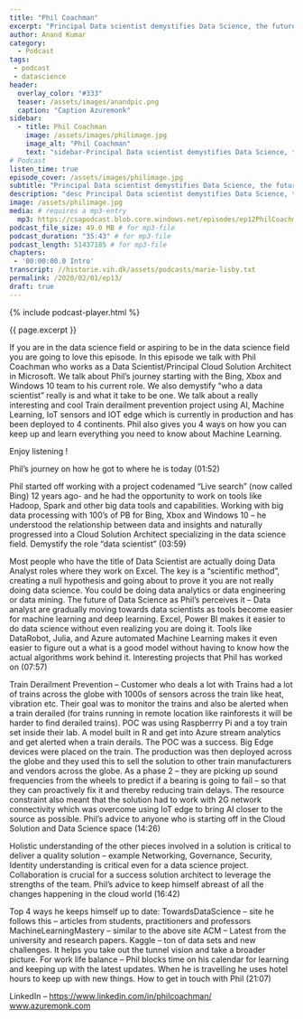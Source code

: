 ```yaml
---
title: "Phil Coachman"
excerpt: "Principal Data scientist demystifies Data Science, the future of Data Science and a really cool ML project"
author: Anand Kumar
category:
  - Podcast
tags:
 - podcast
 - datascience
header:
  overlay_color: "#333"
  teaser: /assets/images/anandpic.png
  caption: "Caption Azuremonk"
sidebar:
  - title: Phil Coachman
    image: /assets/images/philimage.jpg
    image_alt: "Phil Coachman"
    text: "sidebar-Principal Data scientist demystifies Data Science, the future of Data Science and a really cool ML project"
# Podcast
listen_time: true
episode_cover: /assets/images/philimage.jpg
subtitle: "Principal Data scientist demystifies Data Science, the future of Data Science and a really cool ML project"
description: "desc Principal Data scientist demystifies Data Science, the future of Data Science and a really cool ML project"
image: /assets/philimage.jpg
media: # requires a mp3-entry
  mp3: https://csapodcast.blob.core.windows.net/episodes/ep12PhilCoachman.m4a
podcast_file_size: 49.0 MB # for mp3-file
podcast_duration: "35:43" # for mp3-file
podcast_length: 51437185 # for mp3-file
chapters:
 - '00:00:00.0 Intro'
transcript: //historie.vih.dk/assets/podcasts/marie-lisby.txt
permalink: /2020/02/01/ep13/
draft: true
---
```


{% include podcast-player.html %}

{{ page.excerpt }}

If you are in the data science field or aspiring to be in the data science field you are going to love this episode. In this episode we talk with Phil Coachman who works as a Data Scientist/Principal Cloud Solution Architect in Microsoft. We talk about Phil’s journey starting with the Bing, Xbox and Windows 10 team to his current role. We also demystify “who a data scientist” really is and what it take to be one. We talk about a really interesting and cool Train derailment prevention project using AI, Machine Learning, IoT sensors and IOT edge which is currently in production and has been deployed to 4 continents. Phil also gives you 4 ways on how you can keep up and learn everything you need to know about Machine Learning.

Enjoy listening !

Phil’s journey on how he got to where he is today (01:52)

Phil started off working with a project codenamed “Live search” (now called Bing) 12 years ago- and he had the opportunity to work on tools like Hadoop, Spark and other big data tools and capabilities.
Working with big data processing with 100’s of PB for Bing, Xbox and Windows 10 – he understood the relationship between data and insights and naturally progressed into a Cloud Solution Architect specializing in the data science field.
Demystify the role “data scientist” (03:59)

Most people who have the title of Data Scientist are actually doing Data Analyst roles where they work on Excel. The key is a “scientific method”, creating a null hypothesis and going about to prove it you are not really doing data science. You could be doing data analytics or data engineering or data mining.
The future of Data Science as Phil’s perceives it – Data analyst are gradually moving towards data scientists as tools become easier for machine learning and deep learning.
Excel, Power BI makes it easier to do data science without even realizing you are doing it. Tools like DataRobot, Julia, and Azure automated Machine Learning makes it even easier to figure out a what is a good model without having to know how the actual algorithms work behind it.
Interesting projects that Phil has worked on (07:57)

Train Derailment Prevention – Customer who deals a lot with Trains had a lot of trains across the globe with 1000s of sensors across the train like heat, vibration etc. Their goal was to monitor the trains and also be alerted when a train derailed (for trains running in remote location like rainforests it will be harder to find derailed trains).
POC was using Raspberrry Pi and a toy train set inside their lab. A model built in R and get into Azure stream analytics and get alerted when a train derails. The POC was a success. Big Edge devices were placed on the train. The production was then deployed across the globe and they used this to sell the solution to other train manufacturers and vendors across the globe.
As a phase 2 – they are picking up sound frequencies from the wheels to predict if a bearing is going to fail – so that they can proactively fix it and thereby reducing train delays.
The resource constraint also meant that the solution had to work with 2G network connectivity which was overcome using IoT edge to bring AI closer to the source as possible.
Phil’s advice to anyone who is starting off in the Cloud Solution and Data Science space (14:26)

Holistic understanding of the other pieces involved in a solution is critical to deliver a quality solution – example Networking, Governance, Security, Identity understanding is critical even for a data science project.
Collaboration is crucial for a success solution architect to leverage the strengths of the team.
Phil’s advice to keep himself abreast of all the changes happening in the cloud world (16:42)

Top 4 ways he keeps himself up to date:
TowardsDataScience – site he follows this – articles from students, practitioners and professors
MachineLearningMastery – similar to the above site
ACM –  Latest from the university and research papers.
Kaggle – ton of data sets and new challenges. It helps you take out the tunnel vision and take a broader picture.
For work life balance –
Phil blocks time on his calendar for learning and keeping up with the latest updates.
When he is travelling he uses hotel hours to keep up with new things.
How to get in touch with Phil (21:07)

LinkedIn – https://www.linkedin.com/in/philcoachman/
www.azuremonk.com